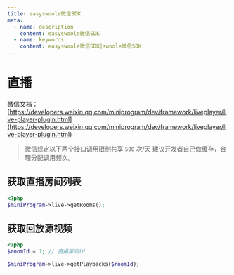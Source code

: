 ```yaml
---
title: easyswoole微信SDK
meta:
  - name: description
    content: easyswoole微信SDK
  - name: keywords
    content: easyswoole微信SDK|swoole微信SDK
---
```


# 直播

微信文档：[https://developers.weixin.qq.com/miniprogram/dev/framework/liveplayer/live-player-plugin.html](https://developers.weixin.qq.com/miniprogram/dev/framework/liveplayer/live-player-plugin.html)

> 微信规定以下两个接口调用限制共享 `500` 次/天 建议开发者自己做缓存，合理分配调用频次。

## 获取直播房间列表

```php
<?php
$miniProgram->live->getRooms();
```

## 获取回放源视频

```php
<?php
$roomId = 1; // 直播房间id

$miniProgram->live->getPlaybacks($roomId);
```